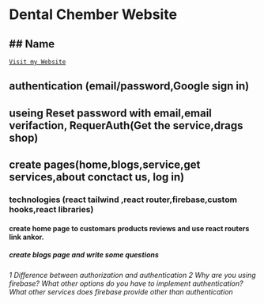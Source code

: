 # Dental Chember Website
## ## Name 
 [`Visit my Website`](https://rs-dental.firebaseapp.com/)
## authentication (email/password,Google sign in)
## useing Reset password with email,email verifaction, RequerAuth(Get the service,drags shop)
## create pages(home,blogs,service,get services,about conctact us, log in)
### technologies (react tailwind ,react router,firebase,custom hooks,react  libraries)
#### create home page to customars products reviews and use react routers link ankor.
##### create blogs page and write some questions
###### 1 Difference between authorization and authentication 2 Why are you using firebase? What other options do you have to implement authentication? What other services does firebase provide other than authentication